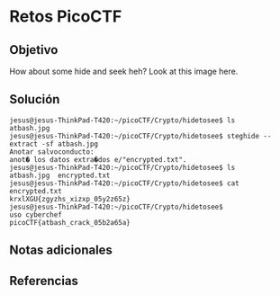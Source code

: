 # Retos PicoCTF


## Objetivo 

How about some hide and seek heh?
Look at this image here.
## Solución 

```
jesus@jesus-ThinkPad-T420:~/picoCTF/Crypto/hidetosee$ ls
atbash.jpg
jesus@jesus-ThinkPad-T420:~/picoCTF/Crypto/hidetosee$ steghide --extract -sf atbash.jpg 
Anotar salvoconducto: 
anot� los datos extra�dos e/"encrypted.txt".
jesus@jesus-ThinkPad-T420:~/picoCTF/Crypto/hidetosee$ ls
atbash.jpg  encrypted.txt
jesus@jesus-ThinkPad-T420:~/picoCTF/Crypto/hidetosee$ cat encrypted.txt 
krxlXGU{zgyzhs_xizxp_05y2z65z}
jesus@jesus-ThinkPad-T420:~/picoCTF/Crypto/hidetosee$ 
uso cyberchef 
picoCTF{atbash_crack_05b2a65a}
```

## Notas adicionales 

## Referencias 
